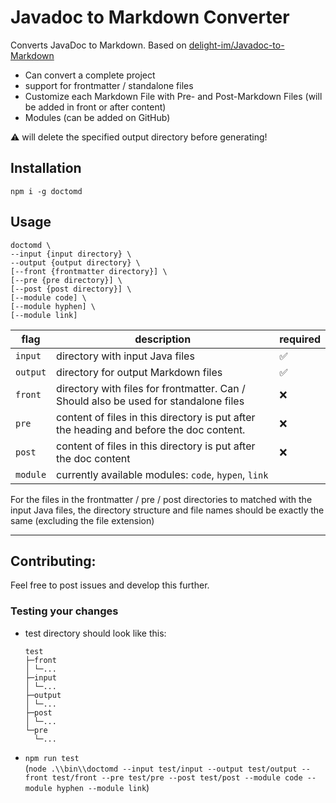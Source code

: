 # Javadoc to Markdown Converter

Converts JavaDoc to Markdown. Based on [delight-im/Javadoc-to-Markdown](https://github.com/delight-im/Javadoc-to-Markdown)

- Can convert a complete project
- support for frontmatter / standalone files
- Customize each Markdown File with Pre- and Post-Markdown Files (will be added in front or after content)
- Modules (can be added on GitHub)

⚠️ will delete the specified output directory before generating!

## Installation
```
npm i -g doctomd
```

## Usage
```
doctomd \
--input {input directory} \
--output {output directory} \
[--front {frontmatter directory}] \
[--pre {pre directory}] \
[--post {post directory}] \
[--module code] \
[--module hyphen] \
[--module link]

```

| flag     | description                                                                             | required |
| -------- | --------------------------------------------------------------------------------------- | -------- |
| `input`  | directory with input Java files                                                         | ✅       |
| `output` | directory for output Markdown files                                                     | ✅       |
| `front`  | directory with files for frontmatter. Can / Should also be used for standalone files    | ❌       |
| `pre`    | content of files in this directory is put after the heading and before the doc content. | ❌       |
| `post`   | content of files in this directory is put after the doc content                         | ❌       |
| `module` | currently available modules:  `code`, `hypen`, `link`                                   |          |

For the files in the frontmatter / pre / post directories to matched with the input Java files, the directory structure and file names should be exactly the same (excluding the file extension)

---

## Contributing:
Feel free to post issues and develop this further.

### Testing your changes
- test directory should look like this:
    ```
    test
    ├─front
    │ └─...
    ├─input
    │ └─...
    ├─output
    │ └─...
    ├─post
    │ └─...
    └─pre
      └─...
    ```
- `npm run test`  
  (`node .\\bin\\doctomd --input test/input --output test/output --front test/front --pre test/pre --post test/post --module code --module hyphen --module link`)
